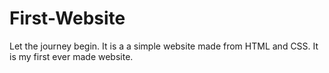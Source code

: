 # First-Website
Let the journey begin. It is a a simple website made from HTML and CSS. It is my first ever made website.
